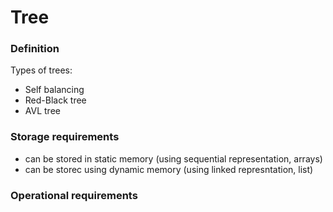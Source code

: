 # Tree

### Definition

Types of trees:
- Self balancing 
 - Red-Black tree
 - AVL tree

### Storage requirements

- can be stored in static memory (using sequential representation, arrays)
- can be storec using dynamic memory (using linked represntation, list)

### Operational requirements
